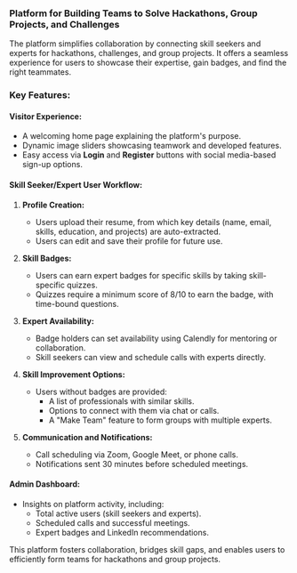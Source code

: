 ### **Platform for Building Teams to Solve Hackathons, Group Projects, and Challenges**

The platform simplifies collaboration by connecting skill seekers and experts for hackathons, challenges, and group projects. It offers a seamless experience for users to showcase their expertise, gain badges, and find the right teammates.

### Key Features:

#### **Visitor Experience:**
- A welcoming home page explaining the platform's purpose.
- Dynamic image sliders showcasing teamwork and developed features.
- Easy access via **Login** and **Register** buttons with social media-based sign-up options.

#### **Skill Seeker/Expert User Workflow:**
1. **Profile Creation:**
   - Users upload their resume, from which key details (name, email, skills, education, and projects) are auto-extracted.
   - Users can edit and save their profile for future use.

2. **Skill Badges:**
   - Users can earn expert badges for specific skills by taking skill-specific quizzes.
   - Quizzes require a minimum score of 8/10 to earn the badge, with time-bound questions.

3. **Expert Availability:**
   - Badge holders can set availability using Calendly for mentoring or collaboration.
   - Skill seekers can view and schedule calls with experts directly.

4. **Skill Improvement Options:**
   - Users without badges are provided:
     - A list of professionals with similar skills.
     - Options to connect with them via chat or calls.
     - A "Make Team" feature to form groups with multiple experts.

5. **Communication and Notifications:**
   - Call scheduling via Zoom, Google Meet, or phone calls.
   - Notifications sent 30 minutes before scheduled meetings.

#### **Admin Dashboard:**
- Insights on platform activity, including:
  - Total active users (skill seekers and experts).
  - Scheduled calls and successful meetings.
  - Expert badges and LinkedIn recommendations.

This platform fosters collaboration, bridges skill gaps, and enables users to efficiently form teams for hackathons and group projects.
